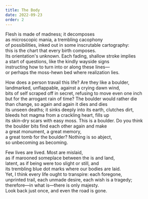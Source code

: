 ```yaml
---
title: The Body
date: 2022-09-23
order: 2
---
```


Flesh is made of madness; it decomposes  
as microscopic mania, a trembling cacophony  
of possibilities, inked out in some inscrutable cartography:  
this is the chart that every birth composes.  
Its orientation's unknown. Each fading, shallow stroke implies  
a start of questions, like the kindly wayside signs  
instructing how to turn into or along these lines—  
or perhaps the moss-hewn bed where realization lies.

How does a person travail this life? Are they like a boulder,  
landmarked, unflappable, against a crying dawn wind,  
bits of self scraped off in secret, refusing to move even one inch  
but for the arrogant rain of time? The boulder would rather die  
than change, so again and again it dies and dies  
its unseen deaths; it sinks deeply into its earth, clutches dirt,  
bleeds hot magma from a crackling heart, fills up  
its skin-dry scars with easy moss. This is a boulder. Do you think  
the boulder bits find each other again and make  
a great monument, a great memory,  
a great tomb for the boulder? Nothing is so abject,  
so unbecoming as becoming.

Few lives are lived. Most are mislaid,  
as if marooned someplace between the is and land,  
latent, as if being were too slight or still, and  
its trembling blue dot marks where our bodies are laid.  
Yet, I think every life ought to transpire: each foregone,  
unprinted trail, each unmade desire, each wish is a tragedy;  
therefore—in what is—there is only majesty.  
Look back just once, and even the road is gone.
